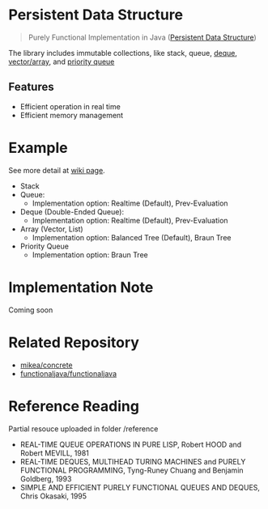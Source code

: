 # Persistent Data Structure

> Purely Functional Implementation in Java ([Persistent Data Structure](https://en.wikipedia.org/wiki/Persistent_data_structure))

The library includes immutable collections, like stack, queue, [deque](https://en.wikipedia.org/wiki/Double-ended_queue), [vector/array](https://en.wikipedia.org/wiki/Array_data_structure), and [priority queue](https://en.wikipedia.org/wiki/Priority_queue)

## Features

* Efficient operation in real time
* Efficient memory management

# Example

See more detail at [wiki page](https://github.com/morris821028/PersistentDataStructure/wiki).

* Stack
* Queue:
  * Implementation option: Realtime (Default), Prev-Evaluation
* Deque (Double-Ended Queue):
  * Implementation option: Realtime (Default), Prev-Evaluation
* Array (Vector, List)
  * Implementation option: Balanced Tree (Default), Braun Tree
* Priority Queue
  * Implementation option: Braun Tree

# Implementation Note

Coming soon

# Related Repository

* [mikea/concrete](https://github.com/mikea/concrete)
* [functionaljava/functionaljava](https://github.com/functionaljava/functionaljava)

# Reference Reading

Partial resouce uploaded in folder /reference

* REAL-TIME QUEUE OPERATIONS IN PURE LISP, Robert HOOD and Robert MEVILL, 1981
* REAL-TIME DEQUES, MULTIHEAD TURING MACHINES and PURELY FUNCTIONAL PROGRAMMING, Tyng-Runey Chuang and Benjamin Goldberg, 1993
* SIMPLE AND EFFICIENT PURELY FUNCTIONAL QUEUES AND DEQUES, Chris Okasaki, 1995